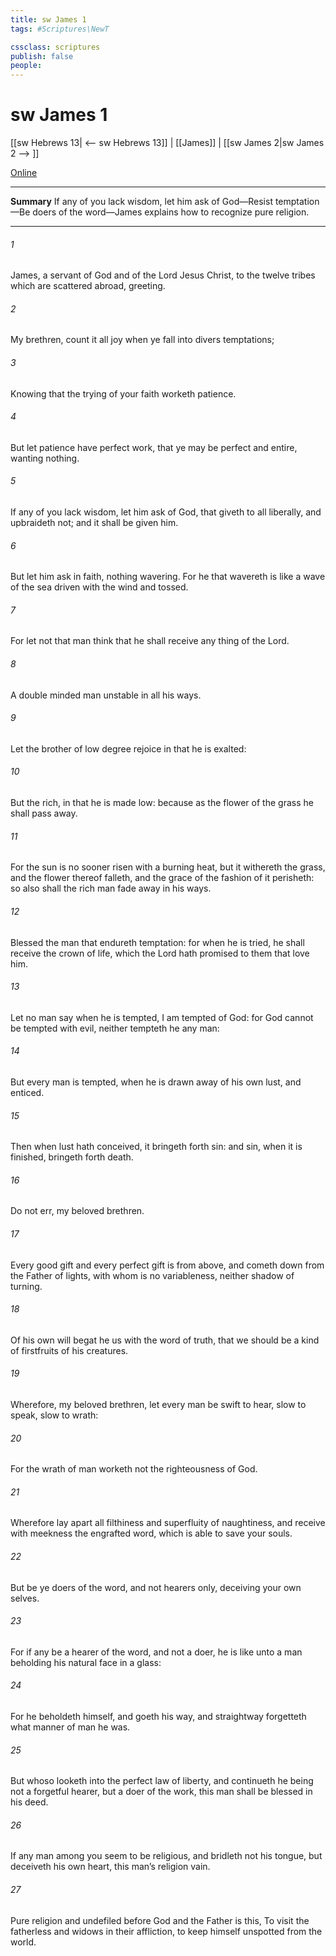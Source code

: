 ```yaml
---
title: sw James 1
tags: #Scriptures\NewT

cssclass: scriptures
publish: false
people:
---
```


# sw James 1
[[sw Hebrews 13| <-- sw Hebrews 13]] | [[James]] | [[sw James 2|sw James 2 --> ]]

[Online](https://churchofjesuschrist.org/study/scriptures/nt/james/1?lang=eng)

---
__Summary__
If any of you lack wisdom, let him ask of God—Resist temptation—Be doers of the word—James explains how to recognize pure religion.

---
###### 1 
James, a servant of God and of the Lord Jesus Christ, to the twelve tribes which are scattered abroad, greeting.

###### 2 
My brethren, count it all joy when ye fall into divers temptations;

###### 3 
Knowing  that the trying of your faith worketh patience.

###### 4 
But let patience have  perfect work, that ye may be perfect and entire, wanting nothing.

###### 5 
If any of you lack wisdom, let him ask of God, that giveth to all  liberally, and upbraideth not; and it shall be given him.

###### 6 
But let him ask in faith, nothing wavering. For he that wavereth is like a wave of the sea driven with the wind and tossed.

###### 7 
For let not that man think that he shall receive any thing of the Lord.

###### 8 
A double minded man  unstable in all his ways.

###### 9 
Let the brother of low degree rejoice in that he is exalted:

###### 10 
But the rich, in that he is made low: because as the flower of the grass he shall pass away.

###### 11 
For the sun is no sooner risen with a burning heat, but it withereth the grass, and the flower thereof falleth, and the grace of the fashion of it perisheth: so also shall the rich man fade away in his ways.

###### 12 
Blessed  the man that endureth temptation: for when he is tried, he shall receive the crown of life, which the Lord hath promised to them that love him.

###### 13 
Let no man say when he is tempted, I am tempted of God: for God cannot be tempted with evil, neither tempteth he any man:

###### 14 
But every man is tempted, when he is drawn away of his own lust, and enticed.

###### 15 
Then when lust hath conceived, it bringeth forth sin: and sin, when it is finished, bringeth forth death.

###### 16 
Do not err, my beloved brethren.

###### 17 
Every good gift and every perfect gift is from above, and cometh down from the Father of lights, with whom is no variableness, neither shadow of turning.

###### 18 
Of his own will begat he us with the word of truth, that we should be a kind of firstfruits of his creatures.

###### 19 
Wherefore, my beloved brethren, let every man be swift to hear, slow to speak, slow to wrath:

###### 20 
For the wrath of man worketh not the righteousness of God.

###### 21 
Wherefore lay apart all filthiness and superfluity of naughtiness, and receive with meekness the engrafted word, which is able to save your souls.

###### 22 
But be ye doers of the word, and not hearers only, deceiving your own selves.

###### 23 
For if any be a hearer of the word, and not a doer, he is like unto a man beholding his natural face in a glass:

###### 24 
For he beholdeth himself, and goeth his way, and straightway forgetteth what manner of man he was.

###### 25 
But whoso looketh into the perfect law of liberty, and continueth  he being not a forgetful hearer, but a doer of the work, this man shall be blessed in his deed.

###### 26 
If any man among you seem to be religious, and bridleth not his tongue, but deceiveth his own heart, this man’s religion  vain.

###### 27 
Pure religion and undefiled before God and the Father is this, To visit the fatherless and widows in their affliction,  to keep himself unspotted from the world.


